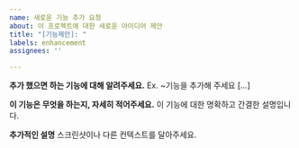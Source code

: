 ```yaml
---
name: 새로운 기능 추가 요청
about: 이 프로젝트에 대한 새로운 아이디어 제안
title: "[기능제안]: "
labels: enhancement
assignees: ''

---
```


**추가 했으면 하는 기능에 대해 알려주세요.**
Ex. ~기능을 추가해 주세요 [...]

**이 기능은 무엇을 하는지, 자세히 적어주세요.**
이 기능에 대한 명확하고 간결한 설명입니다.

**추가적인 설명**
스크린샷이나 다른 컨텍스트를 달아주세요.
